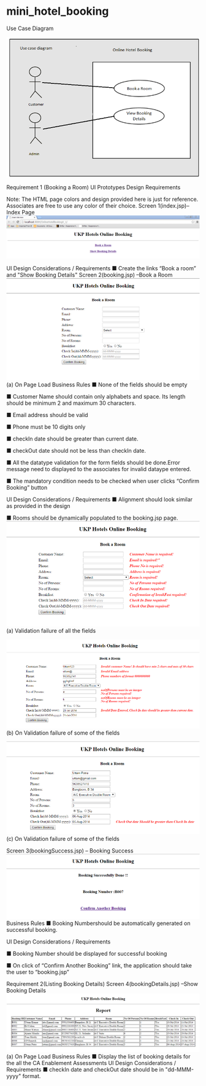 # mini_hotel_booking

Use Case Diagram

 ![Image text](https://github.com/yg375/mini_hotel_booking/blob/master/WebContent/1.png)

Requirement 1 (Booking a Room)
UI Prototypes Design Requirements

Note: The HTML page colors and design provided here is just for reference. Associates are free to use any color of their choice.
Screen 1(index.jsp)– Index Page
 ![Image text](https://github.com/yg375/mini_hotel_booking/blob/master/WebContent/2.png)
 
UI Design Considerations / Requirements
■ Create  the links “Book a room” and "Show Booking Details"
Screen 2(booking.jsp) –Book a Room
 ![Image text](https://github.com/yg375/mini_hotel_booking/blob/master/WebContent/3.png)
(a)	On Page Load
Business Rules
■	None of the fields should be empty

■	Customer Name should contain only alphabets and space. Its length should be minimum 2 and maximum 30 characters.

■	Email address should be valid

■	Phone must be 10 digits only

■	checkIn date should be greater than current date.

■	checkOut date should not be less than checkIn date.

■	All the datatype validation for the form fields should be done.Error message need to displayed to the associates  for invalid dataype entered.

■	The mandatory condition needs to be checked when user clicks “Confirm Booking” button

UI Design Considerations / Requirements
■	Alignment should look similar as provided in the design

■	Rooms should be dynamically populated to the booking.jsp  page.
![Image text](https://github.com/yg375/mini_hotel_booking/blob/master/WebContent/4.png)
(a)	 Validation failure of all the fields

 ![Image text](https://github.com/yg375/mini_hotel_booking/blob/master/WebContent/5.png)
(b)	On Validation failure of some of the fields

![Image text](https://github.com/yg375/mini_hotel_booking/blob/master/WebContent/6.png)
(c)	On Validation failure of some of the fields


Screen 3(bookingSuccess.jsp) – Booking Success
 ![Image text](https://github.com/yg375/mini_hotel_booking/blob/master/WebContent/7.png)
Business Rules
■	Booking Numbershould be automatically generated  on successful booking.

UI Design Considerations / Requirements

■	Booking Number should be displayed  for successful booking

■	On click of  “Confirm Another Booking” link, the application should take the user to “booking.jsp”


Requirement 2(Listing Booking Details)
Screen 4(bookingDetails.jsp) –Show Booking Details
  ![Image text](https://github.com/yg375/mini_hotel_booking/blob/master/WebContent/8.png)
(a)	On Page Load
Business Rules
■	Display the list of booking details for the all the CA Enablement Assessments
UI Design Considerations / Requirements
■	checkIn date and checkOut date should be in "dd-MMM-yyyy" format.

